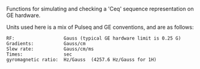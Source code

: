 Functions for simulating and checking a 'Ceq' sequence representation on GE hardware.

Units used here is a mix of Pulseq and GE conventions, and are as follows:
```
RF:                  Gauss (typical GE hardware limit is 0.25 G)
Gradients:           Gauss/cm    
Slew rate:           Gauss/cm/ms
Times:               sec
gyromagnetic ratio:  Hz/Gauss  (4257.6 Hz/Gauss for 1H)
```
